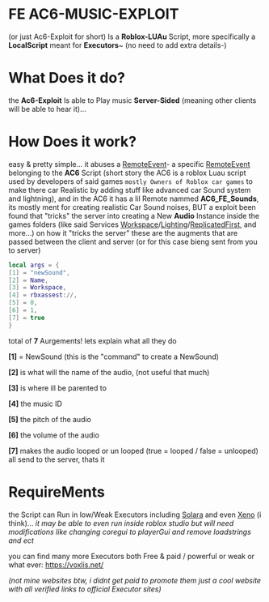 # FE AC6-MUSIC-EXPLOIT
(or just Ac6-Exploit for short)
Is a **Roblox-LUAu** Script, more specifically a **LocalScript** meant for **Executors**~
(no need to add extra details-)

# What Does it do?
the **Ac6-Exploit** Is able to Play music **Server-Sided** (meaning other clients will be able to hear it)...

# How Does it work?
easy & pretty simple... it abuses a [RemoteEvent](https://create.roblox.com/docs/reference/engine/classes/RemoteEvent)-
a specific [RemoteEvent](https://create.roblox.com/docs/reference/engine/classes/RemoteEvent) belonging to the **AC6** Script
(short story the AC6 is a roblox Luau script used by developers of said games `mostly Owners of Roblox car games` to make there car Realistic by adding stuff like advanced car Sound system and lightning),
and in the AC6 it has a lil Remote nammed **AC6_FE_Sounds**, its mostly ment for creating realistic Car Sound noises, BUT a exploit been found that "tricks" the server into creating a New **Audio** Instance inside the games folders (like said Services [Workspace](https://create.roblox.com/docs/reference/engine/classes/Workspace)/[Lighting](https://create.roblox.com/docs/reference/engine/classes/Lighting)/[ReplicatedFirst](https://create.roblox.com/docs/reference/engine/classes/ReplicatedFirst), and more...)
on how it "tricks the server" these are the augments that are passed between the client and server (or for this case bieng sent from you to server)
```lua
local args = {
[1] = "newSound",
[2] = Name,
[3] = Workspace,
[4] = rbxassest://,
[5] = 0,
[6] = 1,
[7] = true
}
```
total of **7** Aurgements!
lets explain what all they do

**[1]** = NewSound (this is the "command" to create a NewSound)

**[2]** is what will the name of the audio, (not useful that much)

**[3]** is where ill be parented to

**[4]** the music ID

**[5]** the pitch of the audio

**[6]** the volume of the audio

**[7]** makes the audio looped or un 
looped (true = looped / false = unlooped)
all send to the server, thats it

# RequireMents
the Script can Run in low/Weak Executors including [Solara](https://getsolara.dev/) and even [Xeno](https://www.xeno.now/) (i think)...
_it may be able to even run inside roblox studio but will need modifications like changing coregui to playerGui and remove loadstrings and ect_

you can find many more Executors both Free & paid / powerful or weak or what ever: https://voxlis.net/

_(not mine websites btw, i didnt get paid to promote them just a cool website with all verified links to official Executor sites)_
